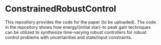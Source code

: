 # ConstrainedRobustControl
This repository provides the code for the paper (to be uploaded). The code in the repository shows how energy/(initial star)-to peak gain techniques can be utilized to synthesize time-varying robust controllers for robust control problems with uncertainties and state/input constraints.

